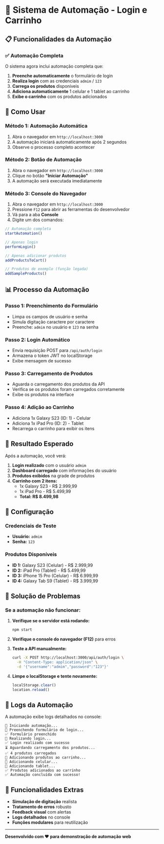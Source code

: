 # 🤖 Sistema de Automação - Login e Carrinho

## 📋 Funcionalidades da Automação

### ✅ Automação Completa
O sistema agora inclui automação completa que:

1. **Preenche automaticamente** o formulário de login
2. **Realiza login** com as credenciais `admim` / `123`
3. **Carrega os produtos** disponíveis
4. **Adiciona automaticamente** 1 celular e 1 tablet ao carrinho
5. **Exibe o carrinho** com os produtos adicionados

## 🚀 Como Usar

### Método 1: Automação Automática
1. Abra o navegador em `http://localhost:3000`
2. A automação iniciará automaticamente após 2 segundos
3. Observe o processo completo acontecer

### Método 2: Botão de Automação
1. Abra o navegador em `http://localhost:3000`
2. Clique no botão **"Iniciar Automação"**
3. A automação será executada imediatamente

### Método 3: Console do Navegador
1. Abra o navegador em `http://localhost:3000`
2. Pressione `F12` para abrir as ferramentas do desenvolvedor
3. Vá para a aba **Console**
4. Digite um dos comandos:

```javascript
// Automação completa
startAutomation()

// Apenas login
performLogin()

// Apenas adicionar produtos
addProductsToCart()

// Produtos de exemplo (função legada)
addSampleProducts()
```

## 📊 Processo da Automação

### Passo 1: Preenchimento do Formulário
- Limpa os campos de usuário e senha
- Simula digitação caractere por caractere
- Preenche: `admim` no usuário e `123` na senha

### Passo 2: Login Automático
- Envia requisição POST para `/api/auth/login`
- Armazena o token JWT no localStorage
- Exibe mensagem de sucesso

### Passo 3: Carregamento de Produtos
- Aguarda o carregamento dos produtos da API
- Verifica se os produtos foram carregados corretamente
- Exibe os produtos na interface

### Passo 4: Adição ao Carrinho
- Adiciona 1x Galaxy S23 (ID: 1) - Celular
- Adiciona 1x iPad Pro (ID: 2) - Tablet
- Recarrega o carrinho para exibir os itens

## 🎯 Resultado Esperado

Após a automação, você verá:

1. **Login realizado** com o usuário `admim`
2. **Dashboard carregado** com informações do usuário
3. **Produtos exibidos** na grade de produtos
4. **Carrinho com 2 itens:**
   - 1x Galaxy S23 - R$ 2.999,99
   - 1x iPad Pro - R$ 5.499,99
   - **Total: R$ 8.499,98**

## 🔧 Configuração

### Credenciais de Teste
- **Usuário:** `admim`
- **Senha:** `123`

### Produtos Disponíveis
- **ID 1:** Galaxy S23 (Celular) - R$ 2.999,99
- **ID 2:** iPad Pro (Tablet) - R$ 5.499,99
- **ID 3:** iPhone 15 Pro (Celular) - R$ 6.999,99
- **ID 4:** Galaxy Tab S9 (Tablet) - R$ 3.999,99

## 🐛 Solução de Problemas

### Se a automação não funcionar:

1. **Verifique se o servidor está rodando:**
   ```bash
   npm start
   ```

2. **Verifique o console do navegador (F12)** para erros

3. **Teste a API manualmente:**
   ```bash
   curl -X POST http://localhost:3000/api/auth/login \
     -H "Content-Type: application/json" \
     -d '{"username":"admim","password":"123"}'
   ```

4. **Limpe o localStorage e tente novamente:**
   ```javascript
   localStorage.clear()
   location.reload()
   ```

## 📝 Logs da Automação

A automação exibe logs detalhados no console:

```
🚀 Iniciando automação...
📝 Preenchendo formulário de login...
✅ Formulário preenchido
🔐 Realizando login...
✅ Login realizado com sucesso
⏳ Aguardando carregamento dos produtos...
✅ 4 produtos carregados
🛒 Adicionando produtos ao carrinho...
📱 Adicionando celular...
📱 Adicionando tablet...
✅ Produtos adicionados ao carrinho
✅ Automação concluída com sucesso!
```

## 🎉 Funcionalidades Extras

- **Simulação de digitação** realista
- **Tratamento de erros** robusto
- **Feedback visual** com alertas
- **Logs detalhados** no console
- **Funções modulares** para reutilização

---

**Desenvolvido com ❤️ para demonstração de automação web** 